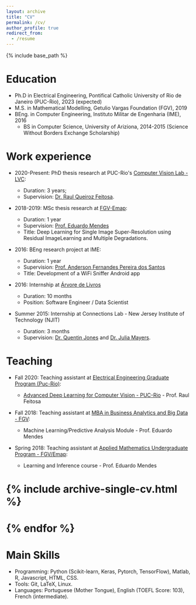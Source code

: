 ```yaml
---
layout: archive
title: "CV"
permalink: /cv/
author_profile: true
redirect_from:
  - /resume
---
```


{% include base_path %}

Education
======
* Ph.D in Electrical Engineering, Pontifical Catholic University of Rio de Janeiro (PUC-Rio), 2023 (expected)
* M.S. in Mathematical Modelling, Getulio Vargas Foundation (FGV), 2019
* BEng. in Computer Engineering, Instituto Militar de Engenharia (IME), 2016
    * BS in Computer Science, University of Ariziona, 2014-2015 (Science Without Borders Exchange Scholarship)
    
Work experience
======

* 2020-Present: PhD thesis research at PUC-Rio's [Computer Vision Lab - LVC](http://www.lvc.ele.puc-rio.br/wp/):
    * Duration: 3 years;
    * Supervision: [Dr. Raul Queiroz Feitosa](http://www.lvc.ele.puc-rio.br/wp/?p=241#more-241).
  
* 2018-2019: MSc thesis research at [FGV-Emap](https://emap.fgv.br/):
    * Duration: 1 year
    * Supervision: [Prof. Eduardo Mendes](https://sites.google.com/site/dudafmendes/)
    * Title: Deep Learning for Single Image Super-Resolution using Residual ImageLearning and Multiple Degradations.

* 2016: BEng research project at IME:
    * Duration: 1 year
    * Supervision: [Prof. Anderson Fernandes Pereira dos Santos](https://scholar.google.com/citations?user=95HElfAAAAAJ&hl=en)
    * Title: Development of a WiFi Sniffer Android app 
    
* 2016: Internship at [Árvore de Livros](https://www2.arvoredelivros.com.br/)
    * Duration: 10 months
    * Position: Software Engineer / Data Scientist
    
* Summer 2015: Internship at Connections Lab - New Jersey Institute of Technology (NJIT)
    * Duration: 3 months
    * Supervision: [Dr. Quentin Jones](https://people.njit.edu/faculty/qjones) and [Dr. Julia Mayers](https://scholar.google.com/citations?user=M6KQQyMAAAAJ&hl=en).

Teaching
======

* Fall 2020: Teaching assistant at [Electrical Engineering Graduate Program (Puc-Rio)](http://www.ele.puc-rio.br/):
    * [Advanced Deep Learning for Computer Vision - PUC-Rio](http://www.ele.puc-rio.br/~raul/DL2CV/) - Prof. Raul Feitosa
    
* Fall 2018: Teaching assistant at [MBA in Business Analytics and Big Data - FGV](http://www.ele.puc-rio.br/~raul/DL2CV/):
    * Machine Learning/Predictive Analysis Module - Prof. Eduardo Mendes
    
* Spring 2018: Teaching assistant at [Applied Mathematics Undergraduate Program - FGV/Emap](https://emap.fgv.br/graduacao/matematica-aplicada):
    * Learning and Inference course - Prof. Eduardo Mendes

#    {% include archive-single-cv.html %}
#  {% endfor %}</ul>

Main Skills
======
* Programming: Python (Scikit-learn, Keras, Pytorch, TensorFlow), Matlab,  R, Javascript, HTML, CSS.
* Tools: Git, LaTeX, Linux.
* Languages: Portuguese (Mother Tongue), English (TOEFL Score: 103), French (intermediate).

<!---
Publications
======
  <ul>{% for post in site.publications %}
    {% include archive-single-cv.html %}
  {% endfor %}</ul>
  
Talks
======
  <ul>{% for post in site.talks %}
    {% include archive-single-talk-cv.html %}
  {% endfor %}</ul>
  
  
Service and leadership
======
* Currently signed in to 43 different slack teams
-->
